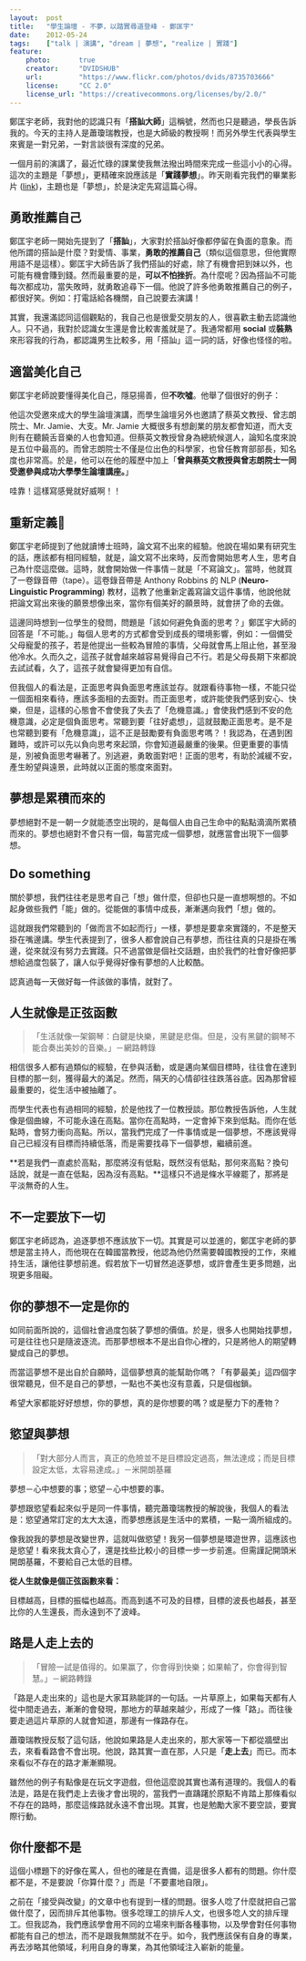 ```yaml
---
layout:  post
title:   "學生論壇 - 不夢，以踏實尋道登峰 - 鄭匡宇"
date:    2012-05-24
tags:    ["talk | 演講", "dream | 夢想", "realize | 實踐"]
feature:
    photo:       true
    creator:     "DVIDSHUB"
    url:         "https://www.flickr.com/photos/dvids/8735703666"
    license:     "CC 2.0"
    license_url: "https://creativecommons.org/licenses/by/2.0/"
---
```


鄭匡宇老師，我對他的認識只有「**搭訕大師**」這稱號，然而也只是聽過，學長告訴我的。今天的主持人是蕭瓊瑞教授，也是大師級的教授啊！而另外學生代表與學生來賓是一對兄弟，一對言談很有深度的兄弟。

一個月前的演講了，最近忙碌的課業使我無法撥出時間來完成一些這小小的心得。這次的主題是「夢想」，更精確來說應該是「**實踐夢想**」。昨天剛看完我們的畢業影片 ([link](https://www.youtube.com/watch?v=YNaoBwjksAQ))，主題也是「夢想」，於是決定先寫這篇心得。

## 勇敢推薦自己

鄭匡宇老師一開始先提到了「**搭訕**」，大家對於搭訕好像都停留在負面的意象。而他所謂的搭訕是什麼？對愛情、事業，**勇敢的推薦自己**（類似這個意思，但他實際用語不是這樣）。鄭匡宇大師告訴了我們搭訕的好處，除了有機會把到妹以外，也可能有機會賺到錢。然而最重要的是，**可以不怕挫折**。為什麼呢？因為搭訕不可能每次都成功，當失敗時，就勇敢追尋下一個。他說了許多他勇敢推薦自己的例子，都很好笑。例如：打電話給各機關，自己說要去演講！

其實，我還滿認同這個觀點的，我自己也是很愛交朋友的人，很喜歡主動去認識他人。只不過，我對於認識女生還是會比較害羞就是了。我通常都用 **social** 或**裝熟**來形容我的行為，都認識男生比較多，用「搭訕」這一詞的話，好像也怪怪的啦。

## 適當美化自己

鄭匡宇老師說要懂得美化自己，隱惡揚善，但**不吹噓**。他舉了個很好的例子：

他這次受邀來成大的學生論壇演講，而學生論壇另外也邀請了蔡英文教授、曾志朗院士、Mr. Jamie、大支。Mr. Jamie 大概很多有想創業的朋友都會知道，而大支則有在聽饒舌音樂的人也會知道。但蔡英文教授曾身為總統候選人，論知名度來說是五位中最高的。而曾志朗院士不僅是位出色的科學家，也曾任教育部部長，知名度也非常高。於是，他可以在他的履歷中加上「**曾與蔡英文教授與曾志朗院士一同受邀參與成功大學學生論壇講座。**」

哇靠！這樣寫感覺就好威啊！！

## 重新定義

鄭匡宇老師提到了他就讀博士班時，論文寫不出來的經驗。他說在場如果有研究生的話，應該都有相同經驗，就是，論文寫不出來時，反而會開始思考人生，思考自己為什麼這麼做。這時，就會開始做一件事情－就是「不寫論文」。當時，他就買了一卷錄音帶（tape）。這卷錄音帶是 Anthony Robbins 的 NLP (**Neuro-Linguistic Programming**) 教材，這教了他重新定義寫論文這件事情，他說他就把論文寫出來後的願景想像出來，當你有個美好的願景時，就會拼了命的去做。

這邊同時想到一位學生的發問，問題是「該如何避免負面的思考？」鄭匡宇大師的回答是「不可能。」每個人思考的方式都會受到成長的環境影響，例如：一個備受父母寵愛的孩子，若是他提出一些較為冒險的事情，父母就會馬上阻止他，甚至潑他冷水。久而久之，這孩子就會越來越容易覺得自己不行。若是父母長期下來都說去試試看，久了，這孩子就會變得更加有自信。

但我個人的看法是，正面思考與負面思考應該並存。就跟看待事物一樣，不能只從一個面相來看待，應該多面相的去面對。而正面思考，或許能使我們感到安心、快樂，但是，這樣的心態會不會使我了失去了「危機意識。」會使我們感到不安的危機意識，必定是個負面思考。常聽到要「往好處想」，這就鼓勵正面思考。是不是也常聽到要有「危機意識」，這不正是鼓勵要有負面思考嗎？！我認為，在遇到困難時，或許可以先以負向思考來起頭，你會知道最嚴重的後果。但更重要的事情是，別被負面思考嚇著了。別逃避，勇敢面對吧！正面的思考，有助於減緩不安，產生盼望與遠景，此時就以正面的態度來面對。

## 夢想是累積而來的

夢想絕對不是一朝一夕就能憑空出現的，是每個人由自己生命中的點點滴滴所累積而來的。夢想也絕對不會只有一個，每當完成一個夢想，就應當會出現下一個夢想。

## Do something

關於夢想，我們往往老是思考自己「想」做什麼，但卻也只是一直想啊想的。不如起身做些我們「能」做的。從能做的事情中成長，漸漸邁向我們「想」做的。

這就跟我們常聽到的「做而言不如起而行」一樣，夢想是要拿來實踐的，不是整天掛在嘴邊講。學生代表提到了，很多人都會說自己有夢想，而往往真的只是掛在嘴邊，從來就沒有努力去實踐。只不過當做是個社交話題，由於我們的社會好像把夢想給過度包裝了，讓人似乎覺得好像有夢想的人比較酷。

認真過每一天做好每一件該做的事情，就對了。

## 人生就像是正弦函數

> 「生活就像一架鋼琴：白鍵是快樂，黑鍵是悲傷。但是，没有黑鍵的鋼琴不能合奏出美妙的音樂。」－網路轉錄

相信很多人都有過類似的經驗，在參與活動，或是邁向某個目標時，往往會在達到目標的那一刻，獲得最大的滿足。然而，隔天的心情卻往往跌落谷底。因為那曾經最重要的，從生活中被抽離了。

而學生代表也有過相同的經驗，於是他找了一位教授談。那位教授告訴他，人生就像是個曲線，不可能永遠在高點。當你在高點時，一定會掉下來到低點。而你在低點時，會努力衝向高點。所以，當我們完成了一件事情或是一個夢想，不應該覺得自己已經沒有目標而持續低落，而是需要找尋下一個夢想，繼續前進。

**若是我們一直處於高點，那麼將沒有低點，既然沒有低點，那何來高點？換句話說，就是一直在低點，因為沒有高點。**這樣只不過是條水平線罷了，那將是平淡無奇的人生。


## 不一定要放下一切

鄭匡宇老師認為，追逐夢想不應該放下一切。其實是可以並進的，鄭匡宇老師的夢想是當主持人，而他現在在韓國當教授，他認為他仍然需要韓國教授的工作，來維持生活，讓他往夢想前進。假若放下一切冒然追逐夢想，或許會產生更多問題，出現更多阻礙。

## 你的夢想不一定是你的

如同前面所說的，這個社會過度包裝了夢想的價值。於是，很多人也開始找夢想，可是往往也只是隨波逐流。而那夢想根本不是出自你心裡的，只是將他人的期望轉變成自己的夢想。

而當這夢想不是出自於自願時，這個夢想真的能幫助你嗎？「有夢最美」這四個字很常聽見，但不是自己的夢想，一點也不美也沒有意義，只是個枷鎖。

希望大家都能好好想想，你的夢想，真的是你想要的嗎？或是壓力下的產物？

## 慾望與夢想

> 「對大部分人而言，真正的危險並不是目標設定過高，無法達成；而是目標設定太低，太容易達成。」－米開朗基羅

夢想－心中想要的事；慾望－心中想要的事。

夢想跟慾望看起來似乎是同一件事情，聽完蕭瓊瑞教授的解說後，我個人的看法是：慾望通常訂定的太大太遠，而夢想應該是生活中的累積，一點一滴所組成的。

像我說我的夢想是改變世界，這就叫做慾望！我另一個夢想是環遊世界，這應該也是慾望！看來我太貪心了，還是找些比較小的目標一步一步前進。但需謹記開頭米開朗基羅，不要給自己太低的目標。

**從人生就像是個正弦函數來看：**

目標越高，目標的振幅也越高。而高到遙不可及的目標，目標的波長也越長，甚至比你的人生還長，而永遠到不了波峰。

## 路是人走上去的

> 「冒險一試是值得的。如果赢了，你會得到快樂；如果輸了，你會得到智慧。」－網路轉錄

「路是人走出來的」這也是大家耳熟能詳的一句話。一片草原上，如果每天都有人從中間走過去，漸漸的會發現，那地方的草越來越少，形成了一條「路」。而往後要走過這片草原的人就會知道，那邊有一條路存在。

蕭瓊瑞教授反駁了這句話，他說如果路是人走出來的，那大家等一下都從牆壁出去，來看看路會不會出現。他說，路其實一直在那，人只是「**走上去**」而已。而本來看似不存在的路才漸漸顯現。

雖然他的例子有點像是在玩文字遊戲，但他這麼說其實也滿有道理的。我個人的看法是，路是在我們走上去後才會出現的，當我們一直躊躇於原點不肯踏上那條看似不存在的路時，那麼這條路就永遠不會出現。其實，也是勉勵大家不要空談，要實際行動。

## 你什麼都不是

這個小標題下的好像在罵人，但也的確是在責備，這是很多人都有的問題。你什麼都不是，不是要說「你算什麼？」而是「不要畫地自限」。

之前在「接受與改變」的文章中也有提到一樣的問題。很多人唸了什麼就把自己當做什麼了，因而排斥其他事物。很多唸理工的排斥人文，也很多唸人文的排斥理工。但我認為，我們應該學會用不同的立場來判斷各種事物，以及學會對任何事物都能有自己的想法，而不是跟我無關就不在乎。如今，我們應該保有自身的專業，再去涉略其他領域，利用自身的專業，為其他領域注入嶄新的能量。
